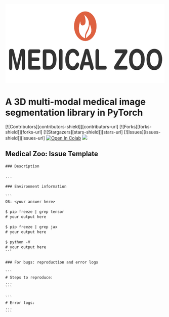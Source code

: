 
<div align="center">
<img src="figures/med-zoo-logo.png" width=662 height=250/>
</div>

# A 3D multi-modal medical image segmentation library in PyTorch
[![Contributors][contributors-shield]][contributors-url]
[![Forks][forks-shield]][forks-url]
[![Stargazers][stars-shield]][stars-url]
[![Issues][issues-shield]][issues-url]
[![Open In Colab](https://colab.research.google.com/assets/colab-badge.svg)](https://colab.research.google.com/github/black0017/MedicalZooPytorch/blob/master/Quickstart_MedicalZoo.ipynb)
![](https://img.shields.io/github/license/black0017/MedicalZooPytorch)

## Medical Zoo: Issue Template

```
### Description

...

### Environment information

​```
OS: <your answer here>

$ pip freeze | grep tensor
# your output here

$ pip freeze | grep jax
# your output here

$ python -V
# your output here
​```

### For bugs: reproduction and error logs

​```
# Steps to reproduce:
...
​```

​```
# Error logs:
...
​```
```